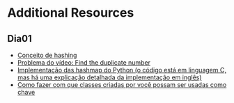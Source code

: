 # Additional Resources

## Dia01

- [Conceito de hashing](https://techterms.com/definition/hash)
- [Problema do vídeo: Find the duplicate number](https://leetcode.com/problems/find-the-duplicate-number/)
- [Implementação das hashmap do Python (o código está em linguagem C, mas há uma explicação detalhada da implementação em inglês)](https://github.com/python/cpython/blob/master/Objects/dictobject.c)
- [Como fazer com que classes criadas por você possam ser usadas como chave](https://docs.python.org/3/glossary.html#term-hashable)
